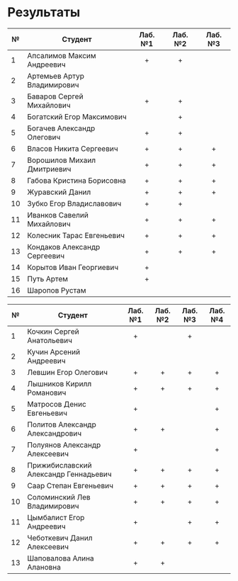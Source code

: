 # Результаты

| №   | Студент                      | Лаб. №1 | Лаб. №2 | Лаб. №3 |
| --- | ---------------------------- | :-----: | :-----: | :-----: |
| 1   | Апсалимов Максим Андреевич   |    +    |    +    |         |
| 2   | Артемьев Артур Владимирович  |         |         |         |
| 3   | Баваров Сергей Михайлович    |    +    |    +    |         |
| 4   | Богатский Егор Максимович    |         |    +    |         |
| 5   | Богачев Александр Олегович   |    +    |    +    |         |
| 6   | Власов Никита Сергеевич      |    +    |    +    |    +    |
| 7   | Ворошилов Михаил Дмитриевич  |    +    |    +    |    +    |
| 8   | Габова Кристина Борисовна    |    +    |    +    |    +    |
| 9   | Журавский Данил              |    +    |    +    |    +    |
| 10  | Зубко Егор Владиславович     |    +    |    +    |         |
| 11  | Иванков Савелий Михайлович   |    +    |    +    |    +    |
| 12  | Колесник Тарас Евгеньевич    |    +    |    +    |    +    |
| 13  | Кондаков Александр Сергеевич |    +    |    +    |    +    |
| 14  | Корытов Иван Георгиевич      |    +    |         |         |
| 15  | Путь Артем                   |    +    |         |         |
| 16  | Шаропов Рустам               |         |         |         |

| №   | Студент                               | Лаб. №1 | Лаб. №2 | Лаб. №3 | Лаб. №4 |
| --- | ------------------------------------- | :-----: | :-----: | :-----: | :-----: |
| 1   | Кочкин Сергей Анатольевич             |    +    |         |    +    |         |
| 2   | Кучин Арсений Андреевич               |         |         |         |         |
| 3   | Левшин Егор Олегович                  |    +    |    +    |    +    |    +    |
| 4   | Лышников Кирилл Романович             |    +    |    +    |    +    |    +    |
| 5   | Матросов Денис Евгеньевич             |    +    |         |         |    +    |
| 6   | Политов Александр Александрович       |    +    |    +    |         |    +    |
| 7   | Полуянов Александр Алексеевич         |    +    |         |         |    +    |
| 8   | Прижибиславский Александр Геннадьевич |    +    |    +    |    +    |    +    |
| 9   | Саар Степан Евгеньевич                |    +    |    +    |    +    |    +    |
| 10  | Соломинский Лев Владимирович          |    +    |    +    |    +    |    +    |
| 11  | Цымбалист Егор Андреевич              |    +    |         |    +    |    +    |
| 12  | Чеботкевич Данил Алексеевич           |    +    |    +    |    +    |    +    |
| 13  | Шаповалова Алина Алановна             |    +    |    +    |         |         |
